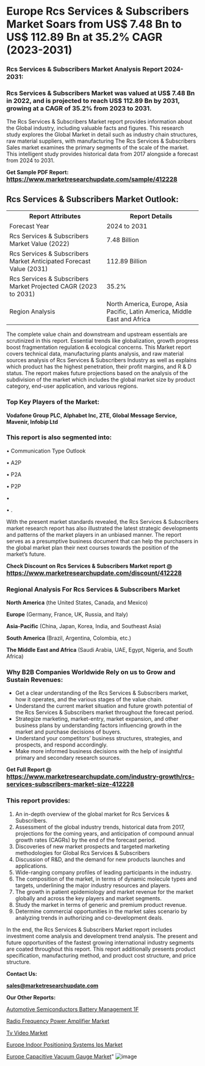 # Europe Rcs Services & Subscribers Market Soars from US$ 7.48 Bn to US$ 112.89 Bn at 35.2% CAGR (2023-2031)

<strong><h3>Rcs Services & Subscribers Market Analysis Report 2024-2031:</h3></strong>

<strong><h3>Rcs Services & Subscribers Market was valued at US$ 7.48 Bn in 2022, and is projected to reach US$ 112.89 Bn by 2031, growing at a CAGR of 35.2% from 2023 to 2031.</h3></strong>

The Rcs Services & Subscribers Market report provides information about the Global industry, including valuable facts and figures. This research study explores the Global Market in detail such as industry chain structures, raw material suppliers, with manufacturing The Rcs Services & Subscribers Sales market examines the primary segments of the scale of the market. This intelligent study provides historical data from 2017 alongside a forecast from 2024 to 2031.

<strong>Get Sample PDF Report: <a href=https://www.marketresearchupdate.com/sample/412228><font size=3 color=#0000ff>https://www.marketresearchupdate.com/sample/412228</font></a></strong>

<html>
<body>

<h2>Rcs Services & Subscribers Market Outlook:</h2>

<table>
  <tr>
    <th>Report Attributes</th>
    <th>Report Details</th>
  </tr>
  <tr>
    <td>Forecast Year</td>
    <td>2024 to 2031</td>
  </tr>
  <tr>
    <td>Rcs Services & Subscribers Market Value (2022)</td>
    <td>7.48 Billion</td>
  </tr>
  <tr>
    <td>Rcs Services & Subscribers Market Anticipated Forecast Value (2031)</td>
    <td>112.89 Billion</td>
  </tr>
  <tr>
    <td>Rcs Services & Subscribers Market Projected CAGR (2023 to 2031)</td>
    <td>35.2%</td>
  </tr>
  <tr>
    <td>Region Analysis</td>
    <td>North America, Europe, Asia Pacific, Latin America, Middle East and Africa</td>
  </tr>
</table>

</body>
</html>

The complete value chain and downstream and upstream essentials are scrutinized in this report. Essential trends like globalization, growth progress boost fragmentation regulation &amp; ecological concerns. This Market report covers technical data, manufacturing plants analysis, and raw material sources analysis of Rcs Services & Subscribers Industry as well as explains which product has the highest penetration, their profit margins, and R & D status. The report makes future projections based on the analysis of the subdivision of the market which includes the global market size by product category, end-user application, and various regions.

<strong><h3>Top Key Players of the Market:</h3></strong>

<strong>Vodafone Group PLC, Alphabet Inc, ZTE, Global Message Service, Mavenir, Infobip Ltd</strong>

<strong><h3>This report is also segmented into:</h3></strong>

• Communication Type Outlook

• A2P

• P2A

• P2P

• 

• .

With the present market standards revealed, the Rcs Services & Subscribers market research report has also illustrated the latest strategic developments and patterns of the market players in an unbiased manner. The report serves as a presumptive business document that can help the purchasers in the global market plan their next courses towards the position of the market’s future.

<strong>Check Discount on Rcs Services & Subscribers Market report @ <a href=https://www.marketresearchupdate.com/discount/412228><font size=3 color=#0000ff>https://www.marketresearchupdate.com/discount/412228</font></a></strong>

<strong><h3>Regional Analysis For Rcs Services & Subscribers Market</h3></strong>

<strong>North America</strong> (the United States, Canada, and Mexico)

<strong>Europe</strong> (Germany, France, UK, Russia, and Italy)

<strong>Asia-Pacific</strong> (China, Japan, Korea, India, and Southeast Asia)

<strong>South America</strong> (Brazil, Argentina, Colombia, etc.)

<strong>The Middle East and Africa</strong> (Saudi Arabia, UAE, Egypt, Nigeria, and South Africa)

<strong><h3>Why B2B Companies Worldwide Rely on us to Grow and Sustain Revenues:</h3></strong>
<ul>
  <li>Get a clear understanding of the Rcs Services & Subscribers market, how it operates, and the various stages of the value chain.</li>
  <li>Understand the current market situation and future growth potential of the Rcs Services & Subscribers market throughout the forecast period.</li>
  <li>Strategize marketing, market-entry, market expansion, and other business plans by understanding factors influencing growth in the market and purchase decisions of buyers.</li>
  <li>Understand your competitors’ business structures, strategies, and prospects, and respond accordingly.</li>
  <li>Make more informed business decisions with the help of insightful primary and secondary research sources.</li>
</ul>

<strong>Get Full Report @ <a href=https://www.marketresearchupdate.com/industry-growth/rcs-services-subscribers-market-size-412228><font size=3 color=#0000ff>https://www.marketresearchupdate.com/industry-growth/rcs-services-subscribers-market-size-412228</font></a></strong>

<strong><h3>This report provides:</h3></strong>
<ol>
  <li>An in-depth overview of the global market for Rcs Services & Subscribers.</li>
  <li>Assessment of the global industry trends, historical data from 2017, projections for the coming years, and anticipation of compound annual growth rates (CAGRs) by the end of the forecast period.</li>
  <li>Discoveries of new market prospects and targeted marketing methodologies for Global Rcs Services & Subscribers</li>
  <li>Discussion of R&amp;D, and the demand for new products launches and applications.</li>
  <li>Wide-ranging company profiles of leading participants in the industry.</li>
  <li>The composition of the market, in terms of dynamic molecule types and targets, underlining the major industry resources and players.</li>
  <li>The growth in patient epidemiology and market revenue for the market globally and across the key players and market segments.</li>
  <li>Study the market in terms of generic and premium product revenue.</li>
  <li>Determine commercial opportunities in the market sales scenario by analyzing trends in authorizing and co-development deals.</li>
</ol>

In the end, the Rcs Services & Subscribers Market report includes investment come analysis and development trend analysis. The present and future opportunities of the fastest growing international industry segments are coated throughout this report. This report additionally presents product specification, manufacturing method, and product cost structure, and price structure.

<strong>Contact Us:</strong>

<strong>sales@marketresearchupdate.com</strong>

<strong>Our Other Reports:</strong>

<a href=https://www.linkedin.com/pulse/automotive-semiconductors-battery-management-1f>Automotive Semiconductors Battery Management 1F</a>

<a href=https://www.linkedin.com/pulse/radio-frequency-power-amplifier-market-opportunities>Radio Frequency Power Amplifier Market</a>

<a href=https://www.linkedin.com/pulse/tv-video-market-sizing-up-anticipating-trends-consumption>Tv Video Market</a>

<a href=https://www.linkedin.com/pulse/europe-indoor-positioning-systems-ips-market>Europe Indoor Positioning Systems Ips Market</a>

<a href=https://www.linkedin.com/pulse/europe-capacitive-vacuum-gauge-market-2023-brief>Europe Capacitive Vacuum Gauge Market</a>"
![image](https://github.com/rutujamande/Market-Report-Analysis/assets/158454097/316868b6-54ab-41c5-9197-2a99f72c0706)
